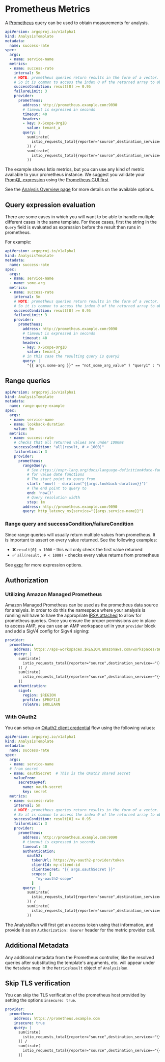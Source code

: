 # Prometheus Metrics

A [Prometheus](https://prometheus.io/) query can be used to obtain measurements for analysis.

```yaml
apiVersion: argoproj.io/v1alpha1
kind: AnalysisTemplate
metadata:
  name: success-rate
spec:
  args:
  - name: service-name
  metrics:
  - name: success-rate
    interval: 5m
    # NOTE: prometheus queries return results in the form of a vector.
    # So it is common to access the index 0 of the returned array to obtain the value
    successCondition: result[0] >= 0.95
    failureLimit: 3
    provider:
      prometheus:
        address: http://prometheus.example.com:9090
        # timeout is expressed in seconds
        timeout: 40
        headers:
        - key: X-Scope-OrgID
          value: tenant_a
        query: |
          sum(irate(
            istio_requests_total{reporter="source",destination_service=~"{{args.service-name}}",response_code!~"5.*"}[5m]
          )) /
          sum(irate(
            istio_requests_total{reporter="source",destination_service=~"{{args.service-name}}"}[5m]
          ))
```

The example shows Istio metrics, but you can use any kind of metric available to your prometheus instance. We suggest
you validate your [PromQL expression](https://prometheus.io/docs/prometheus/latest/querying/basics/) using the [Prometheus GUI first](https://prometheus.io/docs/introduction/first_steps/#using-the-expression-browser).

See the [Analysis Overview page](../../features/analysis) for more details on the available options.

## Query expression evaluation

There are some cases in which you will want to be able to handle multiple different cases in the same template. For those cases, first the string in the `Query` field is evaluated as expression before the result then runs in prometheus.

For example:

```yaml
apiVersion: argoproj.io/v1alpha1
kind: AnalysisTemplate
metadata:
  name: success-rate
spec:
  args:
  - name: service-name
  - name: some-arg
  metrics:
  - name: success-rate
    interval: 5m
    # NOTE: prometheus queries return results in the form of a vector.
    # So it is common to access the index 0 of the returned array to obtain the value
    successCondition: result[0] >= 0.95
    failureLimit: 3
    provider:
      prometheus:
        address: http://prometheus.example.com:9090
        # timeout is expressed in seconds
        timeout: 40
        headers:
        - key: X-Scope-OrgID
          value: tenant_a
        # in this case the resulting query is query2
        query: |
          "{{ args.some-arg }}" == "not_some_arg_value" ? "query1" : "query2"
```

## Range queries

```yaml
apiVersion: argoproj.io/v1alpha1
kind: AnalysisTemplate
metadata:
  name: range-query-example
spec:
  args:
  - name: service-name
  - name: lookback-duration
    value: 5m
  metrics:
  - name: success-rate
    # checks that all returned values are under 1000ms
    successCondition: "all(result, # < 1000)"
    failureLimit: 3
    provider:
      prometheus:
        rangeQuery:
          # See https://expr-lang.org/docs/language-definition#date-functions
          # for value date functions
          # The start point to query from
          start: 'now() - duration("{{args.lookback-duration}}")'
          # The end point to query to
          end: 'now()'
          # Query resolution width 
          step: 1m
        address: http://prometheus.example.com:9090
        query: http_latency_ms{service="{{args.service-name}}"}
```

### Range query and successCondition/failureCondition

Since range queries will usually return multiple values from prometheus. It is important to assert on every value returned. See the following examples:

* ❌ `result[0] < 1000` - this will only check the first value returned
* ✅ `all(result, # < 1000)` - checks every value returns from prometheus

See [expr](https://github.com/expr-lang/expr) for more expression options.

## Authorization

### Utilizing Amazon Managed Prometheus

Amazon Managed Prometheus can be used as the prometheus data source for analysis. In order to do this the namespace where your analysis is running will have to have the appropriate [IRSA attached](https://docs.aws.amazon.com/prometheus/latest/userguide/AMP-onboard-ingest-metrics-new-Prometheus.html#AMP-onboard-new-Prometheus-IRSA) to allow for prometheus queries. Once you ensure the proper permissions are in place to access AMP, you can use an AMP workspace url in your ```provider``` block and add a SigV4 config for Sigv4 signing:

```yaml
provider:
  prometheus:
    address: https://aps-workspaces.$REGION.amazonaws.com/workspaces/$WORKSPACEID
    query: |
      sum(irate(
        istio_requests_total{reporter="source",destination_service=~"{{args.service-name}}",response_code!~"5.*"}[5m]
      )) /
      sum(irate(
        istio_requests_total{reporter="source",destination_service=~"{{args.service-name}}"}[5m]
      ))
    authentication:
      sigv4:
        region: $REGION
        profile: $PROFILE
        roleArn: $ROLEARN
```

### With OAuth2

You can setup an [OAuth2 client credential](https://datatracker.ietf.org/doc/html/rfc6749#section-4.4) flow using the following values:

```yaml
apiVersion: argoproj.io/v1alpha1
kind: AnalysisTemplate
metadata:
  name: success-rate
spec:
  args:
  - name: service-name
  # from secret
  - name: oauthSecret  # This is the OAuth2 shared secret
    valueFrom:
      secretKeyRef:
        name: oauth-secret
        key: secret
  metrics:
  - name: success-rate
    interval: 5m
    # NOTE: prometheus queries return results in the form of a vector.
    # So it is common to access the index 0 of the returned array to obtain the value
    successCondition: result[0] >= 0.95
    failureLimit: 3
    provider:
      prometheus:
        address: http://prometheus.example.com:9090
        # timeout is expressed in seconds
        timeout: 40
        authentication:
          oauth2:
            tokenUrl: https://my-oauth2-provider/token
            clientId: my-cliend-id
            clientSecret: "{{ args.oauthSecret }}"
            scopes: [
              "my-oauth2-scope"
            ]
        query: |
          sum(irate(
            istio_requests_total{reporter="source",destination_service=~"{{args.service-name}}",response_code!~"5.*"}[5m]
          )) /
          sum(irate(
            istio_requests_total{reporter="source",destination_service=~"{{args.service-name}}"}[5m]
          ))
```

The AnalysisRun will first get an access token using that information, and provide it as an `Authorization: Bearer` header for the metric provider call.

## Additional Metadata

Any additional metadata from the Prometheus controller, like the resolved queries after substituting the template's
arguments, etc. will appear under the `Metadata` map in the `MetricsResult` object of `AnalysisRun`.



## Skip TLS verification

You can skip the TLS verification of the prometheus host provided by setting the options `insecure: true`.

```yaml
provider:
  prometheus:
    address: https://prometheus.example.com
    insecure: true
    query: |
      sum(irate(
        istio_requests_total{reporter="source",destination_service=~"{{args.service-name}}",response_code!~"5.*"}[5m]
      )) /
      sum(irate(
        istio_requests_total{reporter="source",destination_service=~"{{args.service-name}}"}[5m]
      ))
```
